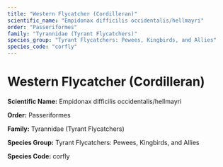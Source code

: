 ```yaml
---
title: "Western Flycatcher (Cordilleran)"
scientific_name: "Empidonax difficilis occidentalis/hellmayri"
order: "Passeriformes"
family: "Tyrannidae (Tyrant Flycatchers)"
species_group: "Tyrant Flycatchers: Pewees, Kingbirds, and Allies"
species_code: "corfly"
---
```


# Western Flycatcher (Cordilleran)

**Scientific Name:** Empidonax difficilis occidentalis/hellmayri

**Order:** Passeriformes

**Family:** Tyrannidae (Tyrant Flycatchers)

**Species Group:** Tyrant Flycatchers: Pewees, Kingbirds, and Allies

**Species Code:** corfly
